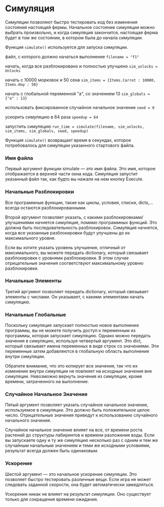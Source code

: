 # Симуляция

Симуляции позволяют быстро тестировать код без изменения состояния настоящей фермы. Начальное состояние симуляции можно выбрать произвольно, и когда симуляция закончится, настоящая ферма будет в том же состоянии, в котором была до начала симуляции.

Функция `simulate()` используется для запуска симуляции.

файл, с которого должно начаться выполнение
`filename = "f1"`

начать, когда все разблокировано и полностью улучшено
`sim_unlocks = Unlocks`

начать с 10000 морковок и 50 сена
`sim_items = {Items.Carrot : 10000, Items.Hay : 50}`

начать с глобальной переменной "a", со значением 13
`sim_globals = {"a" : 13}`

использовать фиксированное случайное начальное значение
`seed = 0`

ускорить симуляцию в 64 раза
`speedup = 64`

запустить симуляцию
`run_time = simulate(filename, sim_unlocks, sim_items, sim_globals, seed, speedup)`

Функция `simulate()` возвращает время в секундах, которое потребовалось для симуляции указанного стартового файла.

### Имя файла
Первый аргумент функции simulate — это имя файла. Это имя, которое отображается в верхней части окна кода. Симуляция запустит указанный файл так, как будто вы нажали на нем кнопку Execute.

### Начальные Разблокировки
Все программные функции, такие как циклы, условия, списки, dicts,... всегда остаются разблокированными.

Второй аргумент позволяет указать, с какими разблокировками/улучшениями начнется симуляция, помимо программных функций. Это должна быть последовательность разблокировок. Симуляция начнется, когда все указанные разблокировки будут улучшены до их максимального уровня.

Если вы хотите указать уровень улучшения, отличный от максимального, вы можете передать dictionary, который связывает разблокировки с уровнями разблокировки. В этом случае отрицательные значения соответствуют максимальному уровню разблокировки.

### Начальные Элементы
Третий аргумент позволяет передать dictionary, который связывает элементы с числами. Он указывает, с какими элементами начать симуляцию.

### Начальные Глобальные
Поскольку симуляция запускает полностью новое выполнение программы, вы не можете получить доступ к переменным из программы, которая запускает симуляцию. Однако можно передать значения в симуляцию, используя четвертый аргумент. Это dict, который связывает имена переменных в виде строк со значениями. Эти переменные затем добавляются в глобальную область выполнения внутри симуляции.

Обратите внимание, что это копирует все значения, так что их изменение внутри симуляции не повлияет на исходные значения вне симуляции. Невозможно вернуть значения из симуляции, кроме времени, затраченного на выполнение.

### Случайное Начальное Значение
Пятый аргумент позволяет указать случайное начальное значение, используемое в симуляции. Это должно быть положительное целое число. Отрицательные значения приведут к использованию случайного начального значения.

Случайное начальное значение влияет на все, от времени роста растений до структуры лабиринтов и времени разложения воды. Если вы запускаете одну и ту же симуляцию несколько раз с одним и тем же случайным начальным значением и теми же исходными условиями, результат всегда должен быть одинаковым.

### Ускорение
Шестой аргумент — это начальное ускорение симуляции. Это позволяет быстро тестировать различные вещи. Если игра не может следовать заданной скорости, она будет автоматически замедляться.

Ускорение никак не влияет на результат симуляции. Оно существует только для сокращения времени ожидания.